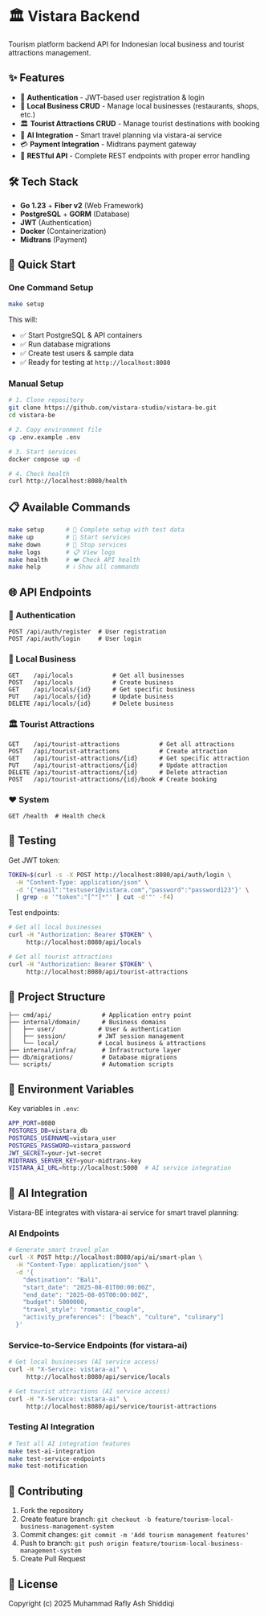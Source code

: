 # 🏛️ Vistara Backend

Tourism platform backend API for Indonesian local business and tourist attractions management.

## ✨ Features

- 🔐 **Authentication** - JWT-based user registration & login
- 🏢 **Local Business CRUD** - Manage local businesses (restaurants, shops, etc.)
- 🏛️ **Tourist Attractions CRUD** - Manage tourist destinations with booking
- 🤖 **AI Integration** - Smart travel planning via vistara-ai service
- 💳 **Payment Integration** - Midtrans payment gateway
- 📱 **RESTful API** - Complete REST endpoints with proper error handling

## 🛠️ Tech Stack

- **Go 1.23** + **Fiber v2** (Web Framework)
- **PostgreSQL** + **GORM** (Database)
- **JWT** (Authentication)
- **Docker** (Containerization)
- **Midtrans** (Payment)

## 🚀 Quick Start

### One Command Setup
```bash
make setup
```

This will:
- ✅ Start PostgreSQL & API containers
- ✅ Run database migrations  
- ✅ Create test users & sample data
- ✅ Ready for testing at `http://localhost:8080`

### Manual Setup
```bash
# 1. Clone repository
git clone https://github.com/vistara-studio/vistara-be.git
cd vistara-be

# 2. Copy environment file
cp .env.example .env

# 3. Start services
docker compose up -d

# 4. Check health
curl http://localhost:8080/health
```

## 📋 Available Commands

```bash
make setup      # 🚀 Complete setup with test data
make up         # 🔼 Start services  
make down       # 🔽 Stop services
make logs       # 📋 View logs
make health     # ❤️ Check API health
make help       # ℹ️ Show all commands
```

## 🌐 API Endpoints

### 🔐 Authentication
```http
POST /api/auth/register  # User registration
POST /api/auth/login     # User login
```

### 🏢 Local Business
```http
GET    /api/locals           # Get all businesses
POST   /api/locals           # Create business
GET    /api/locals/{id}      # Get specific business
PUT    /api/locals/{id}      # Update business
DELETE /api/locals/{id}      # Delete business
```

### 🏛️ Tourist Attractions  
```http
GET    /api/tourist-attractions           # Get all attractions
POST   /api/tourist-attractions           # Create attraction
GET    /api/tourist-attractions/{id}      # Get specific attraction
PUT    /api/tourist-attractions/{id}      # Update attraction
DELETE /api/tourist-attractions/{id}      # Delete attraction
POST   /api/tourist-attractions/{id}/book # Create booking
```

### ❤️ System
```http
GET /health  # Health check
```

## 🧪 Testing

Get JWT token:
```bash
TOKEN=$(curl -s -X POST http://localhost:8080/api/auth/login \
  -H "Content-Type: application/json" \
  -d '{"email":"testuser1@vistara.com","password":"password123"}' \
  | grep -o '"token":"[^"]*"' | cut -d'"' -f4)
```

Test endpoints:
```bash
# Get all local businesses
curl -H "Authorization: Bearer $TOKEN" \
     http://localhost:8080/api/locals

# Get all tourist attractions
curl -H "Authorization: Bearer $TOKEN" \
     http://localhost:8080/api/tourist-attractions
```

## 📁 Project Structure

```
├── cmd/api/              # Application entry point
├── internal/domain/      # Business domains
│   ├── user/            # User & authentication  
│   ├── session/         # JWT session management
│   └── local/           # Local business & attractions
├── internal/infra/       # Infrastructure layer
├── db/migrations/        # Database migrations
└── scripts/              # Automation scripts
```

## 🔧 Environment Variables

Key variables in `.env`:
```bash
APP_PORT=8080
POSTGRES_DB=vistara_db
POSTGRES_USERNAME=vistara_user  
POSTGRES_PASSWORD=vistara_password
JWT_SECRET=your-jwt-secret
MIDTRANS_SERVER_KEY=your-midtrans-key
VISTARA_AI_URL=http://localhost:5000  # AI service integration
```

## 🤖 AI Integration

Vistara-BE integrates with vistara-ai service for smart travel planning:

### AI Endpoints
```bash
# Generate smart travel plan
curl -X POST http://localhost:8080/api/ai/smart-plan \
  -H "Content-Type: application/json" \
  -d '{
    "destination": "Bali",
    "start_date": "2025-08-01T00:00:00Z",
    "end_date": "2025-08-05T00:00:00Z",
    "budget": 5000000,
    "travel_style": "romantic_couple",
    "activity_preferences": ["beach", "culture", "culinary"]
  }'
```

### Service-to-Service Endpoints (for vistara-ai)
```bash
# Get local businesses (AI service access)
curl -H "X-Service: vistara-ai" \
     http://localhost:8080/api/service/locals

# Get tourist attractions (AI service access)  
curl -H "X-Service: vistara-ai" \
     http://localhost:8080/api/service/tourist-attractions
```

### Testing AI Integration
```bash
# Test all AI integration features
make test-ai-integration
make test-service-endpoints
make test-notification
```
## 🤝 Contributing

1. Fork the repository
2. Create feature branch: `git checkout -b feature/tourism-local-business-management-system`
3. Commit changes: `git commit -m 'Add tourism management features'`
4. Push to branch: `git push origin feature/tourism-local-business-management-system`
5. Create Pull Request

## 📄 License

Copyright (c) 2025 Muhammad Rafly Ash Shiddiqi

